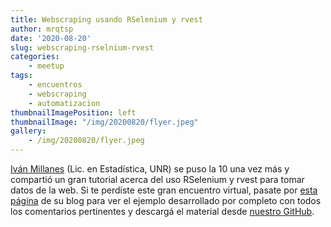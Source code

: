 ```yaml
---
title: Webscraping usando RSelenium y rvest
author: mrqtsp
date: '2020-08-20'
slug: webscraping-rselnium-rvest
categories:
    - meetup
tags:
    - encuentros
    - webscraping
    - automatizacion
thumbnailImagePosition: left
thumbnailImage: "/img/20200820/flyer.jpeg"
gallery:
    - /img/20200820/flyer.jpeg
---
```

    
[Iván Millanes](https://ivanmillanes.netlify.app/) (Lic. en Estadística, UNR) se puso la 10 una vez más y compartió un gran tutorial acerca del uso RSelenium y rvest para tomar datos de la web. Si te perdiste este gran encuentro virtual, pasate por [esta página](https://ivanmillanes.netlify.app/post/2020-06-30-webscraping-with-rselenium-and-rvest/) de su blog para ver el ejemplo desarrollado por completo con todos los comentarios pertinentes y descargá el material desde [nuestro GitHub](https://github.com/renrosario/Presentaciones/tree/master/20200820_webscraping_ivan_millanes).

<!--more-->
    
    
